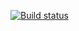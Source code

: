 [![Build status](https://ci.appveyor.com/api/projects/status/54rpvfu2jtm47oqb?svg=true)](https://ci.appveyor.com/project/CarlosRaffellini/candidate-software-craftsman-charly)
